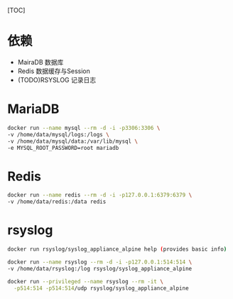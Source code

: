 [TOC]

# 依赖

+ MairaDB 数据库
+ Redis 数据缓存与Session
+ (TODO)RSYSLOG 记录日志

# MariaDB

```bash
docker run --name mysql --rm -d -i -p3306:3306 \
-v /home/data/mysql/logs:/logs \
-v /home/data/mysql/data:/var/lib/mysql \
-e MYSQL_ROOT_PASSWORD=root mariadb
```

# Redis

```bash
docker run --name redis --rm -d -i -p127.0.0.1:6379:6379 \
-v /home/data/redis:/data redis
```

# rsyslog

```bash
docker run rsyslog/syslog_appliance_alpine help (provides basic info)

docker run --name rsyslog --rm -d -i -p127.0.0.1:514:514 \
-v /home/data/rsyslog:/log rsyslog/syslog_appliance_alpine

docker run --privileged --name rsyslog --rm -it \
  -p514:514 -p514:514/udp rsyslog/syslog_appliance_alpine
```
